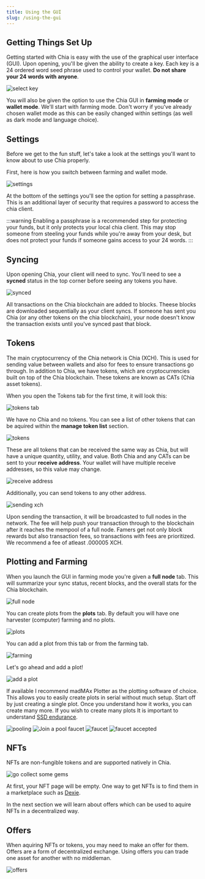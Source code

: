 ```yaml
---
title: Using the GUI
slug: /using-the-gui
---
```


## Getting Things Set Up

Getting started with Chia is easy with the use of the graphical user interface (GUI). Upon opening, you'll be given the ability to create a key. Each key is a 24 ordered word seed phrase used to control your wallet. **Do not share your 24 words with anyone**.

![select key](/img/select-key.png)

You will also be given the option to use the Chia GUI in **farming mode** or **wallet mode**. We'll start with farming mode. Don't worry if you've already chosen wallet mode as this can be easily changed within settings (as well as dark mode and language choice).

## Settings

Before we get to the fun stuff, let's take a look at the settings you'll want to know about to use Chia properly.

First, here is how you switch between farming and wallet mode.

![settings](/img/settings.png)

At the bottom of the settings you'll see the option for setting a passphrase. This is an additional layer of security that requires a password to access the chia client.

:::warning
Enabling a passphrase is a recommended step for protecting your funds, but it only protects your local chia client. This may stop someone from steeling your funds while you're away from your desk, but does not protect your funds if someone gains access to your 24 words.
:::

## Syncing

Upon opening Chia, your client will need to sync. You'll need to see a **sycned** status in the top corner before seeing any tokens you have.

![synced](/img/synced.png)

All transactions on the Chia blockchain are added to blocks. Theese blocks are downloaded sequentially as your client syncs. If someone has sent you Chia (or any other tokens on the chia blockchain), your node doesn't know the transaction exists until you've synced past that block.

## Tokens

The main cryptocurrency of the Chia network is Chia (XCH). This is used for sending value between wallets and also for fees to ensure transactions go through. In addition to Chia, we have tokens, which are cryptocurrencies built on top of the Chia blockchain. These tokens are known as CATs (Chia asset tokens).

When you open the Tokens tab for the first time, it will look this:

![tokens tab](/img/tokens-tab.png)

We have no Chia and no tokens. You can see a list of other tokens that can be aquired within the **manage token list** section.

![tokens](/img/tokens.png)

These are all tokens that can be received the same way as Chia, but will have a unique quantity, utility, and value. Both Chia and any CATs can be sent to your **receive address**. Your wallet will have multiple receive addresses, so this value may change.

![receive address](/img/receive-address.png)

Additionally, you can send tokens to any other address.

![sending xch](/img/send-xch.png)

Upon sending the transaction, it will be broadcasted to full nodes in the network. The fee will help push your transaction through to the blockchain after it reaches the mempool of a full node. Famers get not only block rewards but also transaction fees, so transactions with fees are prioritized. We recommend a fee of atleast .000005 XCH.

## Plotting and Farming

When you launch the GUI in farming mode you're given a **full node** tab. This will summarize your sync status, recent blocks, and the overall stats for the Chia blockchain.

![full node](/img/full-node.png)

You can create plots from the **plots** tab. By default you will have one harvester (computer) farming and no plots.

![plots](/img/plots.png)

You can add a plot from this tab or from the farming tab.

![farming](/img/farming.png)

Let's go ahead and add a plot!

![add a plot](/img/add-a-plot.png)

If available I recommend madMAx Plotter as the plotting software of choice. This allows you to easily create plots in serial without much setup.
Start off by just creating a single plot. Once you understand how it works, you can create many more. If you wish to create many plots It is important to understand [SSD endurance](/docs/ssd-endurance).

![pooling](/img/pooling.png)
![Join a pool faucet](/img/join-a-pool-faucet.png)
![faucet](/img/faucet.png)
![faucet accepted](/img/faucet-accepted.png)

## NFTs

NFTs are non-fungible tokens and are supported natively in Chia.

![go collect some gems](/img/nfts.png)

At first, your NFT page will be empty. One way to get NFTs is to find them in a marketplace such as [Dexie](https://dexie.space/nft).

In the next section we will learn about offers which can be used to aquire NFTs in a decentralized way.

## Offers

When aquiring NFTs or tokens, you may need to make an offer for them. Offers are a form of decentralized exchange. Using offers you can trade one asset for another with no middleman.

![offers](/img/offers.png)
